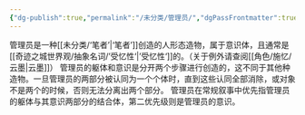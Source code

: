```yaml
---
{"dg-publish":true,"permalink":"/未分类/管理员/","dgPassFrontmatter":true}
---
```


管理员是一种[[未分类/‘笔者’\|‘笔者’]]创造的人形态造物，属于意识体，且通常是[[奇迹之城世界观/抽象名词/’受忆性‘\|’受忆性‘]]的。（关于例外请查阅[[角色/施忆/云墨\|云墨]]）
管理员的躯体和意识是分开两个步骤进行创造的，这不同于其他种造物。一旦管理员的两部分被认同为一个个体时，直到这些认同全部消除，或对象不是两个的时候，否则无法分离出两个部分。
管理员在常规叙事中优先指管理员的躯体与其意识两部分的结合体，第二优先级则是管理员的意识。

